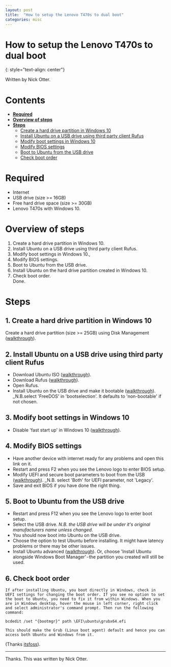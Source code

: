 ```yaml
---
layout: post
title:  "How to setup the Lenovo T470s to dual boot"
categories: misc
---
```


# How to setup the Lenovo T470s to dual boot
{: style="text-align: center"}

Written by Nick Otter.

# Contents

- [**Required**](#required)<br>
- [**Overview of steps**](#oveview-of-steps)<br>
- [**Steps**](#steps)<br>
    - [Create a hard drive partition in Windows 10](#create-a-hard-drive-partition-in-windows-10)<br>
    - [Install Ubuntu on a USB drive using third party client Rufus](#install-ubuntu-on-a-USB-drive-using-third-party-client-rufus)<br>
    - [Modify boot settings in Windows 10](#modify-boot-settings-in-windows-10)<br>
    - [Modify BIOS settings](#modify-BIOS-settings)<br>
    - [Boot to Ubuntu from the USB drive](#boot-to-Ubuntu-from-the-USB-drive)<br>
    - [Check boot order](#check-boot-order)

# Required
* Internet
* USB drive (size >= 16GB)
* Free hard drive space (size >= 30GB)
* Lenovo T470s with Windows 10.

# Overview of steps
1. Create a hard drive partition in Windows 10.<br>
2. Install Ubuntu on a USB drive using third party client Rufus.<br>
3. Modify boot settings in Windows 10.,<br>
4. Modify BIOS settings.<br>
5. Boot to Ubuntu from the USB drive.<br>
6. Install Ubuntu on the hard drive partition created in Windows 10.<br>
7. Check boot order.<br>
Done.

# Steps

## 1. Create a hard drive partition in Windows 10
Create a hard drive partition (size >= 25GB) using Disk Management ([walkthrough](https://www.youtube.com/watch?v=u5QyjHIYwTQ&feature=youtu.be&t=113)).

## 2. Install Ubuntu on a USB drive using third party client Rufus
* Download Ubuntu ISO ([walkthrough](https://ubuntu.com/download/desktop)).<br>
* Download Rufus ([walkthrough](https://rufus.ie/)).<br>
* Open Rufus.<br>
* Install Ubuntu on the USB drive and make it bootable ([walkthrough](https://ubuntu.com/tutorials/create-a-usb-stick-on-windows#3-usb-selection)). _N.B.select 'FreeDOS' in 'bootselection'. It defaults to 'non-bootable' if not chosen.

## 3. Modify boot settings in Windows 10
* Disable 'fast start up' in Windows 10 ([walkthrough](https://www.download3k.com/articles/How-to-Enable-or-Disable-Fast-Startup-in-Windows-10-01399)).

## 4. Modify BIOS settings
* Have another device with internet ready for any problems and open this link on it.<br>
* Restart and press F2 when you see the Lenovo logo to enter BIOS setup.<br>
* Modify UEFI and secure boot parameters to boot from the USB ([walkthrough](https://tothepoles.co.uk/2017/11/16/lenovo-t470p-ubuntu-16-04-install-notes/)). _N.B. select 'Both' for UEFI parameter, not 'Legacy'.<br>
* Save and exit BIOS if you have done the right thing.

## 5. Boot to Ubuntu from the USB drive
* Restart and press F12 when you see the Lenovo logo to enter boot setup.<br>
* Select the USB drive. _N.B. the USB drive will be under it's original manufacturers name unless changed._<br>
* You should now boot into Ubuntu on the USB drive.<br>
* Choose the option to test Ubuntu before installing. It might have latency problems or there may be other issues.<br>
* Install Ubuntu advanced ([walkthrough](https://itsfoss.com/install-ubuntu-1404-dual-boot-mode-windows-8-81-uefi)). Or, choose 'Install Ubuntu alongside Windows Boot Manager' - the partition you created will still be used.<br>

## 6. Check boot order
```
If after installing Ubuntu, you boot directly in Windows, check in UEFI settings for changing the boot order. If you see no option to set the boot to Ubuntu, you need to fix it from within Windows. When you are in Windows desktop, hover the mouse in left corner, right click and select administrator's command prompt. Then run the following command:

bcdedit /set "{bootmgr}" path \EFI\ubuntu\grubx64.efi

This should make the Grub (Linux boot agent) default and hence you can access both Ubuntu and Windows from it.
```

(Thanks [itsfoss](https://itsfoss.com/install-ubuntu-1404-dual-boot-mode-windows-8-81-uefi/)).

---
Thanks. This was written by Nick Otter.
